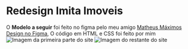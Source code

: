 # Redesign Imita Imoveis

 O <b>Modelo a seguir</b> foi feito no figma pelo meu amigo [Matheus Máximos](https://github.com/MatheusMaximosAlmeida)<br> [Design no Figma](https://www.figma.com/file/xFEQrrACGfbx93hX943exI/Redesign-Imita-Imoveis?node-id=0%3A1), O código em HTML e CSS foi feito por mim
<br>
<img src="" alt="Imagem da primeira parte do site">
<img src="" alt="Imagem do restante do site">
